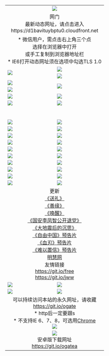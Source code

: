 ﻿<table>
  <tr></tr>
  <tr><td colspan=2 align=center><img src="https://cloud.githubusercontent.com/assets/11880933/13434984/f430fae2-e012-11e5-814f-c2df1e82b247.jpg" /></td></tr>
  <tr><td colspan=2 align=center>网门<br>最新动态网址，请点击进入
<br>https://d1bavituybptu0.cloudfront.net
    </td>
  </tr>
  <tr>
    <td colspan=2 align=center>* 微信用户，需点击右上角三个点<br>选择在浏览器中打开<br>或手工复制到浏览器地址栏
    <br>* IE6打开动态网址须在选项中勾选TLS 1.0</td>
  </tr>
  <tr>
    <td rowspan=2><a href="https://d1bavituybptu0.cloudfront.net/ogUP.aspx?name=11DKC.mp4&list=11DKC" target="_blank"><img src="https://d1bavituybptu0.cloudfront.net/Up/11DKC1.jpg" /></a></td> 
    <td><div><a href="https://d1bavituybptu0.cloudfront.net/ogUP.aspx?name=LRWS.mp4&list=LRWS" target="_blank"><img src="https://d1bavituybptu0.cloudfront.net/Up/LRWS.jpg" /></a></td>
   </tr>
  <tr>
    <td><a href="https://d1bavituybptu0.cloudfront.net/ogNiceVedio.aspx" target="_blank"><img src="https://d1bavituybptu0.cloudfront.net/Up/11TGKDY.jpg" /></a></td>
  </tr>
  <tr>
    <td><a href="https://d1bavituybptu0.cloudfront.net/ogUP.aspx?name=JQR.mp4&count=2" target="_blank"><img src="https://d1bavituybptu0.cloudfront.net/Up/JQR.jpg" /></a></td>   
    <td rowspan=2><a href="https://d1bavituybptu0.cloudfront.net/ogUP.aspx?name=JP.mp4&count=9" target="_blank"><img src="https://d1bavituybptu0.cloudfront.net/Up/JP.jpg" /></td>
  </tr>
  <tr>
    <td><a href="https://d1bavituybptu0.cloudfront.net/ogUP.aspx?name=WH.mp4" target="_blank"><img src="https://d1bavituybptu0.cloudfront.net/Up/WH.jpg" /></a></td>
  </tr>
  <tr>
    <td><a href="https://d1bavituybptu0.cloudfront.net/ogUP.aspx?name=SSZJ.mp4&list=SSZJ" target="_blank"><img src="https://d1bavituybptu0.cloudfront.net/Up/SSZJ.jpg" /></a></td>
    <td><a href="https://d1bavituybptu0.cloudfront.net/ogUP.aspx?name=1XQK.mp4&count=13" target="_blank"><img src="https://d1bavituybptu0.cloudfront.net/Up/1XQK.jpg" /></a</td>
  </tr>
  <tr>
    <td><a href="https://d1bavituybptu0.cloudfront.net/ogUP.aspx?name=ZY.mp4&count=2015|16" target="_blank"><img src="https://d1bavituybptu0.cloudfront.net/Up/ZY.jpg" /></a</td>
    <td><a href="https://d1bavituybptu0.cloudfront.net/ogUP.aspx?name=XTFY.mp4&count=B|2,A|24" target="_blank"><img src="https://d1bavituybptu0.cloudfront.net/Up/XTFY.jpg" /></a></td>
  </tr>
  <tr height="40">
  </tr>
  <tr>
    <td><a href="https://d1bavituybptu0.cloudfront.net/ogUP.aspx?name=4SQQ.mp4&list=4SQQ" target="_blank"><img src="https://d1bavituybptu0.cloudfront.net/Up/4SQQ0.jpg"/></a></td>
    <td><a href="https://d1bavituybptu0.cloudfront.net/ogUP.aspx?name=4SHQ.mp4&list=4SHQ" target="_blank"><img src="https://d1bavituybptu0.cloudfront.net/Up/4SHQ0.jpg"/></a></td>
  </tr>
  <tr>
    <td><a href="https://d1bavituybptu0.cloudfront.net/ogUP.aspx?name=4SZG.mp4&list=4SZG" target="_blank"><img src="https://d1bavituybptu0.cloudfront.net/Up/4SZG0.jpg"/></a></td>
    <td><a href="https://d1bavituybptu0.cloudfront.net/ogUP.aspx?name=4SDJ.mp4&list=4SDJ" target="_blank"><img src="https://d1bavituybptu0.cloudfront.net/Up/4SDJ0.jpg"/></a></td>
  </tr>
  <tr>
    <td><a href="https://d1bavituybptu0.cloudfront.net/ogUP.aspx?name=4SGX.mp4&list=4SGX" target="_blank"><img src="https://d1bavituybptu0.cloudfront.net/Up/4SGX0.jpg"/></a></td>
    <td><a href="https://d1bavituybptu0.cloudfront.net/ogUP.aspx?name=4SHD.mp4&list=4SHD" target="_blank"><img src="https://d1bavituybptu0.cloudfront.net/Up/4SHD0.jpg"/></a></td>
  </tr>
  <tr>
    <td><a href="https://d1bavituybptu0.cloudfront.net/ogUP.aspx?name=4CTX.mp4&list=4CTX" target="_blank"><img src="https://d1bavituybptu0.cloudfront.net/Up/4CTX0.jpg"/></a></td>
    <td><a href="https://d1bavituybptu0.cloudfront.net/ogUP.aspx?name=4CWZ.mp4&list=4CWZ" target="_blank"><img src="https://d1bavituybptu0.cloudfront.net/Up/4CWZ0.jpg"/></a></td>
  </tr>
  <tr>
    <td><a href="https://d1bavituybptu0.cloudfront.net/onUP.aspx?name=https://d1pog55izwmvoe.cloudfront.net/" target="_blank"><img src="https://d1bavituybptu0.cloudfront.net/Up/0DTW.jpg"/></a></td>
    <td><a href="https://d1bavituybptu0.cloudfront.net/onUP.aspx?name=https://d240ns8up8earz.cloudfront.net/acenter/" target="_blank"><img src="https://d1bavituybptu0.cloudfront.net/Up/0TDW.jpg" /></a></td>
  </tr>
  <tr>
    <td><a href="https://d1bavituybptu0.cloudfront.net/onUP.aspx?name=https://d4508d6vomz2p.cloudfront.net/gb/nsc413.htm" target="_blank"><img src="https://d1bavituybptu0.cloudfront.net/Up/0DJY.jpg" /></a></td>
    <td><a href="https://d1bavituybptu0.cloudfront.net/onUP.aspx?name=https://dilo7bqpjb57y.cloudfront.net/xtr/gb/prog204.html" target="_blank"><img src="https://d1bavituybptu0.cloudfront.net/Up/0XTR.jpg" /></a></td>
  </tr>
  <tr>
    <td><a href="https://d1bavituybptu0.cloudfront.net/onUP.aspx?name=https://d3aj00iefsmfgc.cloudfront.net/" target="_blank"><img src="https://d1bavituybptu0.cloudfront.net/Up/0MHW.jpg" /></a></td>
    <td><a href="https://d1bavituybptu0.cloudfront.net/onUP.aspx?name=https://d20wz7qt14x5d2.cloudfront.net/" target="_blank"><img src="https://d1bavituybptu0.cloudfront.net/Up/0ZJW.jpg" /></a></td>
  </tr>
  <tr>
    <td><a href="https://d1bavituybptu0.cloudfront.net/ogUP.aspx?name=0FG.zip" target="_blank"><img src="https://d1bavituybptu0.cloudfront.net/Up/0FG.jpg" /></a></td>
    <td><a href="https://d1bavituybptu0.cloudfront.net/ogUP.aspx?name=0FGA.apk" target="_blank"><img src="https://d1bavituybptu0.cloudfront.net/Up/0FGA.jpg" /></a></td>
  </tr>
  <tr>
    <td><a href="https://d1bavituybptu0.cloudfront.net/ogUP.aspx?name=0U.zip" target="_blank"><img src="https://d1bavituybptu0.cloudfront.net/Up/0U.jpg" /></a></td>
    <td><a href="https://d1bavituybptu0.cloudfront.net/ogUP.aspx?name=0UA.apk" target="_blank"><img src="https://d1bavituybptu0.cloudfront.net/Up/0UA.jpg" /></a></td>
  </tr>
  <tr>
    <td><a href="https://d1bavituybptu0.cloudfront.net/ogUP.aspx?name=0iPPOTV.zip" target="_blank"><img src="https://d1bavituybptu0.cloudfront.net/Up/0iPPOTV.jpg" /></a></td>
    <td><a href="https://d1bavituybptu0.cloudfront.net/ogUP.aspx?name=0iNTD.apk" target="_blank"><img src="https://d1bavituybptu0.cloudfront.net/Up/0iNTD.jpg" /></a></td>
  </tr>
  <tr>
    <td colspan=2 align=center>更新<br>
      <a href="https://d1bavituybptu0.cloudfront.net/ogUP.aspx?name=4ESL.mp4" target="_blank">《送礼》</a><br>
      <a href="https://d1bavituybptu0.cloudfront.net/ogUP.aspx?name=4ESY.mp4" target="_blank">《善缘》</a><br>
      <a href="https://d1bavituybptu0.cloudfront.net/ogUP.aspx?name=4EHX.mp4" target="_blank">《唤醒》</a><br>
      <a href="https://d1bavituybptu0.cloudfront.net/ogUP.aspx?name=4LFZ.mp4" target="_blank">《国安李凤智公开退党》</a><br>
      <a href="https://d1bavituybptu0.cloudfront.net/ogUP.aspx?name=4DDZHDCS.mp4" target="_blank">《大地震后的沉思》</a><br>
      <a href="https://d1bavituybptu0.cloudfront.net/ogUP.aspx?name=11ZYZG0.mp4" target="_blank">《自由中国》预告片</a><br>
      <a href="https://d1bavituybptu0.cloudfront.net/ogUP.aspx?name=11XR.mp4" target="_blank">《血刃》预告片</a><br>
      <a href="https://d1bavituybptu0.cloudfront.net/ogUP.aspx?name=11NYZX.mp4&count=2" target="_blank">《难以置信》预告片</a><br>
      <a href="https://d1bavituybptu0.cloudfront.net/onUP.aspx?name=https://www.minghui.org/" target="_blank">明慧网</a><br>
      友情链接<br>
      <a href="https://d1bavituybptu0.cloudfront.net/onUP.aspx?name=https://git.io/free" target="_blank">https://git.io/free</a><br>
      <a href="https://d1bavituybptu0.cloudfront.net/onUP.aspx?name=https://git.io/jww" target="_blank">https://git.io/jww</a></td>
    </td>
  </tr>
  <tr>
    <td><a href="https://d1bavituybptu0.cloudfront.net/ogNice.aspx" target="_blank"><img src="https://d1bavituybptu0.cloudfront.net/Up/0WCYY.jpg" /></a></td>
    <td><a href="https://d1bavituybptu0.cloudfront.net/onCO.aspx?ob=600事物&op=增删改&args=WH1~%23类型6新闻%7c%23类型6评论&mode=" target="_blank"><img src="https://d1bavituybptu0.cloudfront.net/Up/0WZTT.jpg" /></a></td> 
  </tr>
  <tr>
    <td><a href="https://d1bavituybptu0.cloudfront.net/ogDY.aspx" target="_blank"><img src="https://d1bavituybptu0.cloudfront.net/Up/0FK.jpg" /></a></td>
    <td><a href="https://d1bavituybptu0.cloudfront.net/ogST.aspx" target="_blank"><img src="https://d1bavituybptu0.cloudfront.net/Up/0ST.jpg" /></a></td> 
  </tr>
  <tr>
    <td colspan=2 align=center>可以持续访问本站的永久网址，请收藏<br/><a href="https://git.io/ogate" target="_blank">https://git.io/ogate</a><br/>* http后一定要跟s<br/>* 不支持IE 6、7、8，可选用<a href="https://d1bavituybptu0.cloudfront.net/ogUP.aspx?name=0ChromePortable.zip">Chrome</a><br/><a href="https://d1bavituybptu0.cloudfront.net/Up/0WMGDL2.png" target="_blank"><img src="https://d1bavituybptu0.cloudfront.net/Up/0WMGD2.png"/></a></td>
  </tr>
  <tr>
    <td colspan=2 align=center><a href="https://d1bavituybptu0.cloudfront.net/ogUP.aspx?name=0oGate.apk" target="_blank"><img src="https://cloud.githubusercontent.com/assets/11880933/13720399/75e143ee-e842-11e5-9f0a-1421f423c80f.jpg" /></a><br>安卓版下载网址<br><a href="https://git.io/ogatea">https://git.io/ogatea</a></td>
  </tr>
  <!--tr>
    <td colspan=2 align=center>可能失效的动态网址
    </td>
  </tr-->
</table>
